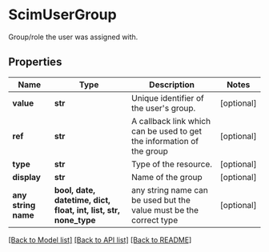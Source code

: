 # ScimUserGroup

Group/role the user was assigned with.

## Properties
Name | Type | Description | Notes
------------ | ------------- | ------------- | -------------
**value** | **str** | Unique identifier of the user&#39;s group. | [optional] 
**ref** | **str** | A callback link which can be used to get the information of the group | [optional] 
**type** | **str** | Type of the resource. | [optional] 
**display** | **str** | Name of the group | [optional] 
**any string name** | **bool, date, datetime, dict, float, int, list, str, none_type** | any string name can be used but the value must be the correct type | [optional]

[[Back to Model list]](../README.md#documentation-for-models) [[Back to API list]](../README.md#documentation-for-api-endpoints) [[Back to README]](../README.md)


